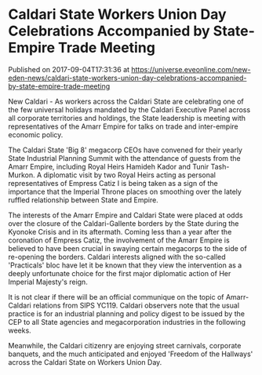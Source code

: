 # Caldari State Workers Union Day Celebrations Accompanied by State-Empire Trade Meeting
Published on 2017-09-04T17:31:36 at https://universe.eveonline.com/new-eden-news/caldari-state-workers-union-day-celebrations-accompanied-by-state-empire-trade-meeting

New Caldari - As workers across the Caldari State are celebrating one of the few universal holidays mandated by the Caldari Executive Panel across all corporate territories and holdings, the State leadership is meeting with representatives of the Amarr Empire for talks on trade and inter-empire economic policy.

The Caldari State 'Big 8' megacorp CEOs have convened for their yearly State Industrial Planning Summit with the attendance of guests from the Amarr Empire, including Royal Heirs Hamideh Kador and Tunir Tash-Murkon. A diplomatic visit by two Royal Heirs acting as personal representatives of Empress Catiz I is being taken as a sign of the importance that the Imperial Throne places on smoothing over the lately ruffled relationship between State and Empire.

The interests of the Amarr Empire and Caldari State were placed at odds over the closure of the Caldari-Gallente borders by the State during the Kyonoke Crisis and in its aftermath. Coming less than a year after the coronation of Empress Catiz, the involvement of the Amarr Empire is believed to have been crucial in swaying certain megacorps to the side of re-opening the borders. Caldari interests aligned with the so-called 'Practicals' bloc have let it be known that they view the intervention as a deeply unfortunate choice for the first major diplomatic action of Her Imperial Majesty's reign.

It is not clear if there will be an official communique on the topic of Amarr-Caldari relations from SIPS YC119. Caldari observers note that the usual practice is for an industrial planning and policy digest to be issued by the CEP to all State agencies and megacorporation industries in the following weeks.

Meanwhile, the Caldari citizenry are enjoying street carnivals, corporate banquets, and the much anticipated and enjoyed 'Freedom of the Hallways' across the Caldari State on Workers Union Day.
